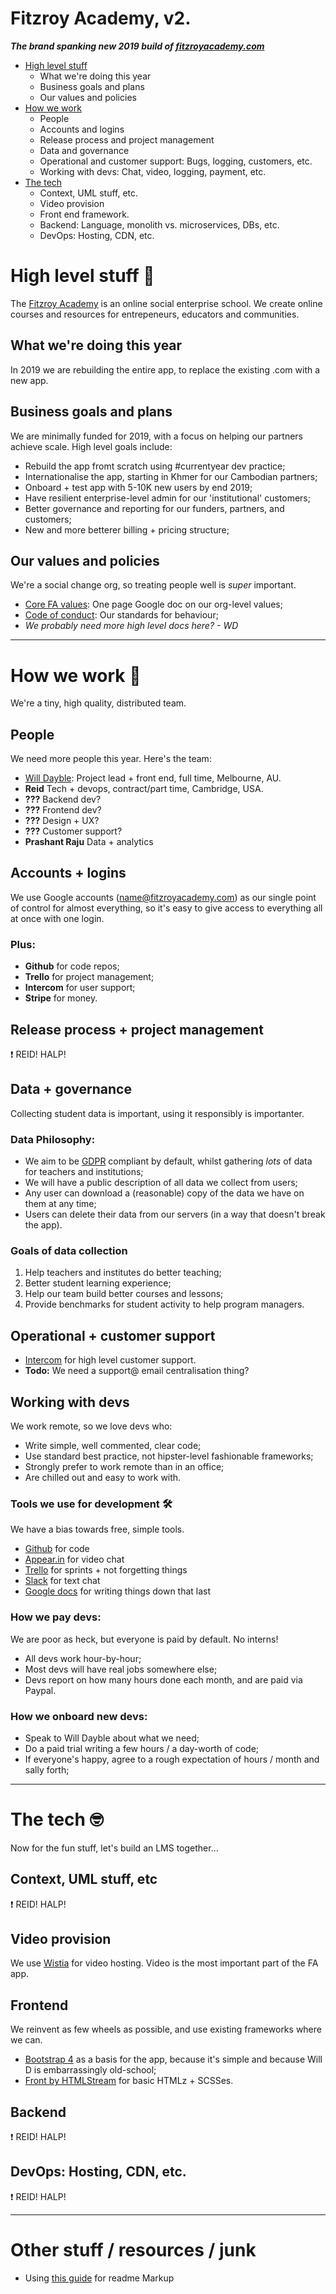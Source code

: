 # Fitzroy Academy, v2.
***The brand spanking new 2019 build of [fitzroyacademy.com](https://fitzroyacademy.com)***

* [High level stuff](#high-level-stuff-)
	* What we're doing this year
	* Business goals and plans
	* Our values and policies
* [How we work](#how-we-work-)
	* People
	* Accounts and logins
	* Release process and project management
	* Data and governance
	* Operational and customer support: Bugs, logging, customers, etc.
	* Working with devs: Chat, video, logging, payment, etc.
* [The tech](#the-tech-)
	* Context, UML stuff, etc.
	* Video provision
	* Front end framework. 
	* Backend: Language, monolith vs. microservices, DBs, etc.
	* DevOps: Hosting, CDN, etc.

# High level stuff 🥰

The [Fitzroy Academy](https://fitzroyacademy.com) is an online social enterprise school. We create online courses and resources for entrepeneurs, educators and communities.

## What we're doing this year

In 2019 we are rebuilding the entire app, to replace the existing .com with a new app.

## Business goals and plans

We are minimally funded for 2019, with a focus on helping our partners achieve scale. High level goals include:

* Rebuild the app fromt scratch using #currentyear dev practice;
* Internationalise the app, starting in Khmer for our Cambodian partners;
* Onboard + test app with 5-10K new users by end 2019;
* Have resilient enterprise-level admin for our 'institutional' customers;
* Better governance and reporting for our funders, partners, and customers;
* New and more betterer billing + pricing structure;

## Our values and policies

We're a social change org, so treating people well is _super_ important.

* [Core FA values](https://docs.google.com/document/d/1yxG_t3YyqWMZkBnVSjN-I9gKSnDiy5q78N4uGndV-2s/edit#): One page Google doc on our org-level values;
* [Code of conduct](https://fitzroyacademy.com/conduct): Our standards for behaviour;
* _We probably need more high level docs here? - WD_

-------

# How we work 💬

We're a tiny, high quality, distributed team.

## People

We need more people this year. Here's the team:

* [Will Dayble](http://willdayble.com/): Project lead + front end, full time, Melbourne, AU.
* **Reid** Tech + devops, contract/part time, Cambridge, USA.
* **???** Backend dev?
* **???** Frontend dev?
* **???** Design + UX?
* **???** Customer support?
* **Prashant Raju** Data + analytics


## Accounts + logins

We use Google accounts (name@fitzroyacademy.com) as our single point of control for almost everything, so it's easy to give access to everything all at once with one login.

### Plus:

* **Github** for code repos;
* **Trello** for project management;
* **Intercom** for user support;
* **Stripe** for money.

## Release process + project management

❗️ REID! HALP!

## Data + governance

Collecting student data is important, using it responsibly is importanter.

### Data Philosophy:

* We aim to be [GDPR](https://eugdpr.org/) compliant by default, whilst gathering _lots_ of data for teachers and institutions;
* We will have a public description of all data we collect from users;
* Any user can download a (reasonable) copy of the data we have on them at any time;
* Users can delete their data from our servers (in a way that doesn't break the app).

### Goals of data collection

1. Help teachers and institutes do better teaching;
2. Better student learning experience;
3. Help our team build better courses and lessons;
4. Provide benchmarks for student activity to help program managers.

## Operational + customer support

* [Intercom](https://www.intercom.com/) for high level customer support.
* **Todo:** We need a support@ email centralisation thing?

## Working with devs

We work remote, so we love devs who:

* Write simple, well commented, clear code;
* Use standard best practice, not hipster-level fashionable frameworks;
* Strongly prefer to work remote than in an office;
* Are chilled out and easy to work with.

### Tools we use for development 🛠

We have a bias towards free, simple tools.

* [Github](https://www.github.com) for code
* [Appear.in](https://appear.in/fitzroyacademy) for video chat 
* [Trello](https://trello.com) for sprints + not forgetting things
* [Slack](https://www.slack.com) for text chat
* [Google docs](https://www.google.com/docs/about/) for writing things down that last

### How we pay devs:

We are poor as heck, but everyone is paid by default. No interns!

* All devs work hour-by-hour;
* Most devs will have real jobs somewhere else;
* Devs report on how many hours done each month, and are paid via Paypal.

### How we onboard new devs:

* Speak to Will Dayble about what we need;
* Do a paid trial writing a few hours / a day-worth of code;
* If everyone's happy, agree to a rough expectation of hours / month and sally forth;

-------

# The tech 🤓

Now for the fun stuff, let's build an LMS together...

## Context, UML stuff, etc 

❗️ REID! HALP!

## Video provision

We use [Wistia](https://wistia.com/) for video hosting. Video is the most important part of the FA app.

## Frontend

We reinvent as few wheels as possible, and use existing frameworks where we can.

* [Bootstrap 4](https://getbootstrap.com/docs/4.0/getting-started/introduction/) as a basis for the app, because it's simple and because Will D is embarrassingly old-school;
* [Front by HTMLStream](http://bit.ly/front-template) for basic HTMLz + SCSSes.

## Backend

❗️ REID! HALP!

## DevOps: Hosting, CDN, etc.

❗️ REID! HALP!

-------

# Other stuff / resources / junk

* Using [this guide](https://github.com/tchapi/markdown-cheatsheet/blob/master/README.md) for readme Markup

